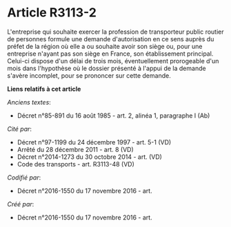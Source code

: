 # Article R3113-2

L'entreprise qui souhaite exercer la profession de transporteur public routier de personnes formule une demande
d'autorisation en ce sens auprès du préfet de la région où elle a ou souhaite avoir son siège ou, pour une entreprise n'ayant
pas son siège en France, son établissement principal. Celui-ci dispose d'un délai de trois mois, éventuellement prorogeable
d'un mois dans l'hypothèse où le dossier présenté à l'appui de la demande s'avère incomplet, pour se prononcer sur cette
demande.

**Liens relatifs à cet article**

_Anciens textes_:

  - Décret n°85-891 du 16 août 1985 - art. 2, alinéa 1, paragraphe I  (Ab)

_Cité par_:

  - Décret n°97-1199 du 24 décembre 1997 - art. 5-1 (VD)
  - Arrêté du 28 décembre 2011 - art. 8 (VD)
  - Décret n°2014-1273 du 30 octobre 2014 - art. (VD)
  - Code des transports - art. R3113-48 (VD)

_Codifié par_:

  - Décret n°2016-1550 du 17 novembre 2016 - art.

_Créé par_:

  - Décret n°2016-1550 du 17 novembre 2016 - art.
